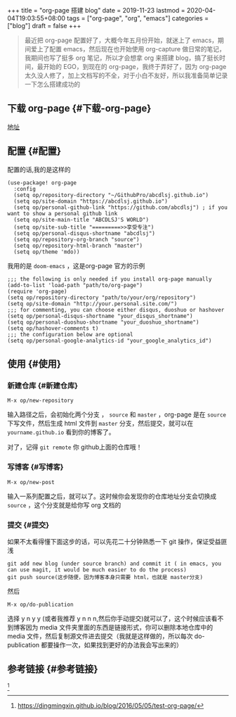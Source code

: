 +++
title = "org-page 搭建 blog"
date = 2019-11-23
lastmod = 2020-04-04T19:03:55+08:00
tags = ["org-page", "org", "emacs"]
categories = ["blog"]
draft = false
+++

> 最近把 org-page 配置好了，大概今年五月份开始，就迷上了 emacs，期间爱上了配置 emacs，然后现在也开始使用 org-capture 做日常的笔记，我期间也写了挺多 org 笔记，所以才会想拿 org 来搭建 blog，搞了挺长时间，最开始的 EGO，到现在的 org-page，我终于弄好了，因为 org-page 太久没人修了，加上文档写的不全，对于小白不友好，所以我准备简单记录一下怎么搭建成功的

<!--more-->


## 下载 org-page {#下载-org-page}

[地址](https://github.com/sillykelvin/org-page)


## 配置 {#配置}

配置的话,我的是这样的

```elisp
(use-package! org-page
  :config
  (setq op/repository-directory "~/GithubPro/abcdlsj.github.io")
  (setq op/site-domain "https://abcdlsj.github.io")
  (setq op/personal-github-link "https://github.com/abcdlsj") ; if you want to show a personal github link
  (setq op/site-main-title "ABCDLSJ'S WORLD")
  (setq op/site-sub-title "=========>>享受专注")
  (setq op/personal-disqus-shortname "abcdlsj")
  (setq op/repository-org-branch "source")
  (setq op/repository-html-branch "master")
  (setq op/theme 'mdo))
```

我用的是 `doom-emacs` ，这是org-page 官方的示例

```elisp
;;; the following is only needed if you install org-page manually
(add-to-list 'load-path "path/to/org-page")
(require 'org-page)
(setq op/repository-directory "path/to/your/org/repository")
(setq op/site-domain "http://your.personal.site.com/")
;;; for commenting, you can choose either disqus, duoshuo or hashover
(setq op/personal-disqus-shortname "your_disqus_shortname")
(setq op/personal-duoshuo-shortname "your_duoshuo_shortname")
(setq op/hashover-comments t)
;;; the configuration below are optional
(setq op/personal-google-analytics-id "your_google_analytics_id")
```


## 使用 {#使用}


### 新建仓库 {#新建仓库}

```nil
M-x op/new-repository
```

输入路径之后，会初始化两个分支 ， `source` 和 `master` ，org-page 是在 `source` 下写文件，然后生成 html 文件到 `master` 分支，然后提交，就可以在 `yourname.github.io` 看到你的博客了。

对了，记得 `git remote` 你 github上面的仓库哦！


### 写博客 {#写博客}

```nil
M-x op/new-post
```

输入一系列配置之后，就可以了。这时候你会发现你的仓库地址分支会切换成 `source` ，这个分支就是给你写 org 文档的


### 提交 {#提交}

如果不太看得懂下面这步的话，可以先花二十分钟熟悉一下 git 操作，保证受益匪浅

```git
git add new blog (under source branch) and commit it ( in emacs, you can use magit, it would be much easier to do the process)
git push source(这步随便，因为博客本身只需要 html，也就是 master分支)
```

然后

```nil
M-x op/do-publication
```

选择 y n y y (或者我推荐 y n n n,然后你手动提交)就可以了，这个时候应该看不到博客因为 media 文件夹里面的东西是链接形式，你可以删除本地仓库中的 media 文件，然后复制源文件进去提交（我就是这样做的，所以每次 do-publication 都要操作一次，如果找到更好的办法我会写出来的）


## 参考链接 {#参考链接}

[^fn:1]

[^fn:1]: <https://dingmingxin.github.io/blog/2016/05/05/test-org-page/>
